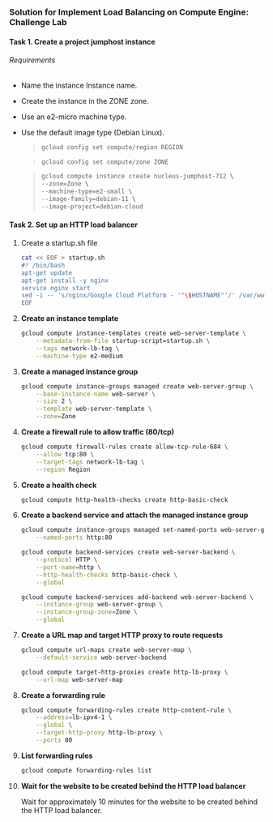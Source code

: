 ### Solution for Implement Load Balancing on Compute Engine: Challenge Lab

#### Task 1. Create a project jumphost instance

###### Requirements

- Name the instance Instance name.
- Create the instance in the ZONE zone.
- Use an e2-micro machine type.
- Use the default image type (Debian Linux).

    > ```bash
    > gcloud config set compute/region REGION
    > ```

    > ```bash
    > gcloud config set compute/zone ZONE
    > ```

    > ```bash
    > gcloud compute instance create nucleus-jumphost-712 \
    > --zone=Zone \ 
    > --machine-type=e2-small \
    > --image-family=debian-11 \
    > --image-project=debian-cloud
    > ```

#### Task 2. Set up an HTTP load balancer

1. Create a startup.sh file

    ```bash
    cat << EOF > startup.sh
    #! /bin/bash
    apt-get update
    apt-get install -y nginx
    service nginx start
    sed -i -- 's/nginx/Google Cloud Platform - '"\$HOSTNAME"'/' /var/www/html/index.nginx-debian.html
    EOF
    ```

2. **Create an instance template**

    ```bash
    gcloud compute instance-templates create web-server-template \
        --metadata-from-file startup-script=startup.sh \
        --tags network-lb-tag \
        --machine-type e2-medium
    ```

3. **Create a managed instance group**

    ```bash
    gcloud compute instance-groups managed create web-server-group \
        --base-instance-name web-server \
        --size 2 \
        --template web-server-template \
        --zone=Zone
    ```

4. **Create a firewall rule to allow traffic (80/tcp)**

    ```bash
    gcloud compute firewall-rules create allow-tcp-rule-684 \
        --allow tcp:80 \
        --target-tags network-lb-tag \
        --region Region
    ```

5. **Create a health check**

    ```bash
    gcloud compute http-health-checks create http-basic-check
    ```

6. **Create a backend service and attach the managed instance group**

    ```bash
    gcloud compute instance-groups managed set-named-ports web-server-group \
        --named-ports http:80

    gcloud compute backend-services create web-server-backend \
        --protocol HTTP \
        --port-name=http \
        --http-health-checks http-basic-check \
        --global

    gcloud compute backend-services add-backend web-server-backend \
        --instance-group web-server-group \
        --instance-group-zone=Zone \
        --global
    ```

7. **Create a URL map and target HTTP proxy to route requests**

    ```bash
    gcloud compute url-maps create web-server-map \
        --default-service web-server-backend

    gcloud compute target-http-proxies create http-lb-proxy \
        --url-map web-server-map
    ```

8. **Create a forwarding rule**

    ```bash
    gcloud compute forwarding-rules create http-content-rule \
        --address=lb-ipv4-1 \
        --global \
        --target-http-proxy http-lb-proxy \
        --ports 80
    ```

9. **List forwarding rules**

    ```bash
    gcloud compute forwarding-rules list
    ```

10. **Wait for the website to be created behind the HTTP load balancer**

    Wait for approximately 10 minutes for the website to be created behind the HTTP load balancer.
